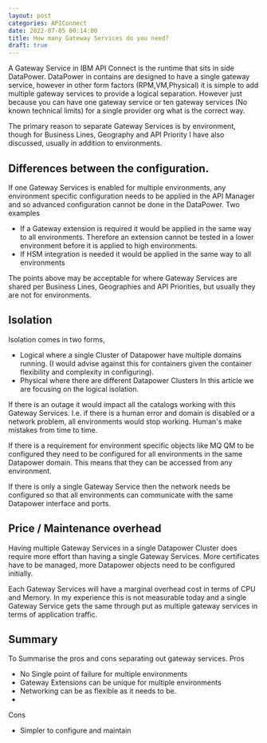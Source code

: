 ```yaml
---
layout: post
categories: APIConnect
date: 2022-07-05 00:14:00
title: How many Gateway Services do you need?
draft: true
---
```


A Gateway Service in IBM API Connect is the runtime that sits in side DataPower. DataPower in contains are designed to have a single gateway service, however in other form factors (RPM,VM,Physical) it is simple to add multiple gateway services to provide a logical separation. However just because you can have one gateway service or ten gateway services (No known technical limits) for a single provider org what is the correct way.

<!--more-->

The primary reason to separate Gateway Services is by environment, though for Business Lines, Geography and API Priority I have also discussed, usually in addition to environments.

## Differences between the configuration.

If one Gateway Services is enabled for multiple environments, any environment specific configuration needs to be applied in the API Manager and so advanced configuration cannot be done in the DataPower.  Two examples
- If a Gateway extension is required it would be applied in the same way to all environments. Therefore an extension cannot be tested in a lower environment before it is applied to high environments.
- If HSM integration is needed it would be applied in the same way to all environments

The points above may be acceptable for where Gateway Services are shared per Business Lines, Geographies and API Priorities, but usually they are not for environments.

## Isolation

Isolation comes in two forms,
- Logical where a single Cluster of Datapower have multiple domains running. (I would advise against this for containers given the container flexibility and complexity in configuring).
- Physical where there are different Datapower Clusters
In this article we are focusing on the logical isolation.

If there is an outage it would impact all the catalogs working with this Gateway Services. I.e. if there is a human error and domain is disabled or a network problem, all environments would stop working.  Human's make mistakes from time to time.

If there is a requirement for environment specific objects like MQ QM to be configured they need to be configured for all environments in the same Datapower domain. This means that they can be accessed from any environment.

If there is only a single Gateway Service then the network needs be configured so that all environments can communicate with the same Datapower interface and ports.

## Price / Maintenance overhead

Having multiple Gateway Services in a single Datapower Cluster does require more effort than having a single Gateway Services. More certificates have to be managed, more Datapower objects need to be configured initially.  

Each Gateway Services will have a marginal overhead cost in terms of CPU and Memory. In my experience this is not measurable today and a single Gateway Service gets the same through put as multiple gateway services in terms of application traffic.

## Summary

To Summarise the pros and cons separating out gateway services.
Pros
- No Single point of failure for multiple environments
- Gateway Extensions can be unique for multiple environments
- Networking can be as flexible as it needs to be.
-

Cons
- Simpler to configure and maintain
#
